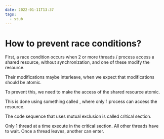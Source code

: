 ```yaml
---
date: 2022-01-11T13:37
tags: 
  - stub
---
```


# How to prevent race conditions?

First, a race condition occurs when 2 or more threads / process access a shared resource,
without synchronization, and one of these modify the resource.

Their modifications maybe interleave, when we expect that modifications should be atomic.

To prevent this, we need to make the access of the shared resource atomic.

This is done using something called <a501c808> , where only 1 process can access the resource.

The code sequence that uses mutual exclusion is called critical section.

Only 1 thread at a time execute in the critical section.
All other threads have to wait.
Once a thread leaves, another can enter.
